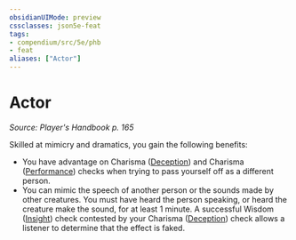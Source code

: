 ```yaml
---
obsidianUIMode: preview
cssclasses: json5e-feat
tags:
- compendium/src/5e/phb
- feat
aliases: ["Actor"]
---
```

# Actor
*Source: Player's Handbook p. 165*  

Skilled at mimicry and dramatics, you gain the following benefits:

- You have advantage on Charisma ([Deception](4-Resources/Compendium/rules/skills.md#Deception)) and Charisma ([Performance](4-Resources/Compendium/rules/skills.md#Performance)) checks when trying to pass yourself off as a different person.  
- You can mimic the speech of another person or the sounds made by other creatures. You must have heard the person speaking, or heard the creature make the sound, for at least 1 minute. A successful Wisdom ([Insight](4-Resources/Compendium/rules/skills.md#Insight)) check contested by your Charisma ([Deception](4-Resources/Compendium/rules/skills.md#Deception)) check allows a listener to determine that the effect is faked.